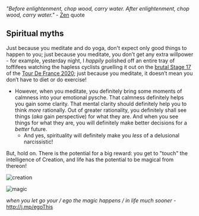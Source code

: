 <!-- title: Spirituality, FTW! -->

_"Before enlightenment, chop wood, carry water. After enlightenment, chop wood, carry water."_  - [Zen](https://lifehacker.com/four-confusing-zen-quotes-and-what-you-can-learn-from-1676177538) quote


## Spiritual myths

Just because you meditate and do yoga, don't expect only good things to happen  to you; just because you meditate, you don’t get any extra willpower - for example, yesterday night, I _happily_ polished off an entire tray of toffifees watching the hapless cyclists gruelling it out on the [brutal Stage 17](https://bit.ly/stage17This) of the [Tour De France 2020](https://en.wikipedia.org/wiki/2020_Tour_de_France); just because you meditate, it doesn’t mean you don’t have to diet or do exercise!
-   However, when you meditate, you definitely bring some moments of calmness into your emotional pysche. That calmness definitely helps you gain some  clarity. That mental clarity should definitely help you to think _more_ rationally. Out of greater rationality, you definitely shall see things (_aka_ gain perspective) for what they are. And when you see things for what they are, you will definitely make better decisions for a  _better_  future. 
	- And yes, spirituality will definitely make you _less_ of a delusional narcissistic! 

But, hold on. There is the potential for a big reward: you get to "touch" the intelligence of Creation, and life has the potential to be magical from thereon! 


![creation](https://files.gitter.im/581c97cbd73408ce4f339dc2/ijqU/creationMagic.png)

![magic](https://files.gitter.im/581c97cbd73408ce4f339dc2/Xbms/IMG-20161121-WA0011.jpg)

_when you let go your / ego the magic happens / in life much sooner_  - http://j.mp/egoThis 


